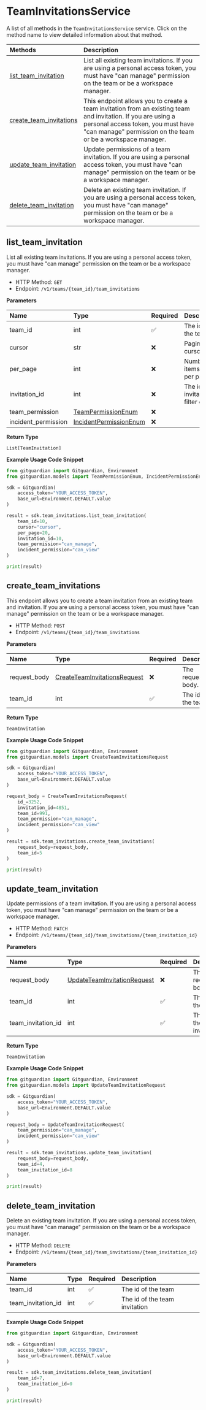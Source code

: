 # TeamInvitationsService

A list of all methods in the `TeamInvitationsService` service. Click on the method name to view detailed information about that method.

| Methods                                             | Description                                                                                                                                                                                                       |
| :-------------------------------------------------- | :---------------------------------------------------------------------------------------------------------------------------------------------------------------------------------------------------------------- |
| [list_team_invitation](#list_team_invitation)       | List all existing team invitations. If you are using a personal access token, you must have "can manage" permission on the team or be a workspace manager.                                                        |
| [create_team_invitations](#create_team_invitations) | This endpoint allows you to create a team invitation from an existing team and invitation. If you are using a personal access token, you must have "can manage" permission on the team or be a workspace manager. |
| [update_team_invitation](#update_team_invitation)   | Update permissions of a team invitation. If you are using a personal access token, you must have "can manage" permission on the team or be a workspace manager.                                                   |
| [delete_team_invitation](#delete_team_invitation)   | Delete an existing team invitation. If you are using a personal access token, you must have "can manage" permission on the team or be a workspace manager.                                                        |

## list_team_invitation

List all existing team invitations. If you are using a personal access token, you must have "can manage" permission on the team or be a workspace manager.

- HTTP Method: `GET`
- Endpoint: `/v1/teams/{team_id}/team_invitations`

**Parameters**

| Name                | Type                                                          | Required | Description                          |
| :------------------ | :------------------------------------------------------------ | :------- | :----------------------------------- |
| team_id             | int                                                           | ✅       | The id of the team                   |
| cursor              | str                                                           | ❌       | Pagination cursor.                   |
| per_page            | int                                                           | ❌       | Number of items to list per page.    |
| invitation_id       | int                                                           | ❌       | The id of an invitation to filter on |
| team_permission     | [TeamPermissionEnum](../models/TeamPermissionEnum.md)         | ❌       |                                      |
| incident_permission | [IncidentPermissionEnum](../models/IncidentPermissionEnum.md) | ❌       |                                      |

**Return Type**

`List[TeamInvitation]`

**Example Usage Code Snippet**

```python
from gitguardian import Gitguardian, Environment
from gitguardian.models import TeamPermissionEnum, IncidentPermissionEnum

sdk = Gitguardian(
    access_token="YOUR_ACCESS_TOKEN",
    base_url=Environment.DEFAULT.value
)

result = sdk.team_invitations.list_team_invitation(
    team_id=10,
    cursor="cursor",
    per_page=20,
    invitation_id=10,
    team_permission="can_manage",
    incident_permission="can_view"
)

print(result)
```

## create_team_invitations

This endpoint allows you to create a team invitation from an existing team and invitation. If you are using a personal access token, you must have "can manage" permission on the team or be a workspace manager.

- HTTP Method: `POST`
- Endpoint: `/v1/teams/{team_id}/team_invitations`

**Parameters**

| Name         | Type                                                                      | Required | Description        |
| :----------- | :------------------------------------------------------------------------ | :------- | :----------------- |
| request_body | [CreateTeamInvitationsRequest](../models/CreateTeamInvitationsRequest.md) | ❌       | The request body.  |
| team_id      | int                                                                       | ✅       | The id of the team |

**Return Type**

`TeamInvitation`

**Example Usage Code Snippet**

```python
from gitguardian import Gitguardian, Environment
from gitguardian.models import CreateTeamInvitationsRequest

sdk = Gitguardian(
    access_token="YOUR_ACCESS_TOKEN",
    base_url=Environment.DEFAULT.value
)

request_body = CreateTeamInvitationsRequest(
    id_=3252,
    invitation_id=4851,
    team_id=991,
    team_permission="can_manage",
    incident_permission="can_view"
)

result = sdk.team_invitations.create_team_invitations(
    request_body=request_body,
    team_id=5
)

print(result)
```

## update_team_invitation

Update permissions of a team invitation. If you are using a personal access token, you must have "can manage" permission on the team or be a workspace manager.

- HTTP Method: `PATCH`
- Endpoint: `/v1/teams/{team_id}/team_invitations/{team_invitation_id}`

**Parameters**

| Name               | Type                                                                    | Required | Description                   |
| :----------------- | :---------------------------------------------------------------------- | :------- | :---------------------------- |
| request_body       | [UpdateTeamInvitationRequest](../models/UpdateTeamInvitationRequest.md) | ❌       | The request body.             |
| team_id            | int                                                                     | ✅       | The id of the team            |
| team_invitation_id | int                                                                     | ✅       | The id of the team invitation |

**Return Type**

`TeamInvitation`

**Example Usage Code Snippet**

```python
from gitguardian import Gitguardian, Environment
from gitguardian.models import UpdateTeamInvitationRequest

sdk = Gitguardian(
    access_token="YOUR_ACCESS_TOKEN",
    base_url=Environment.DEFAULT.value
)

request_body = UpdateTeamInvitationRequest(
    team_permission="can_manage",
    incident_permission="can_view"
)

result = sdk.team_invitations.update_team_invitation(
    request_body=request_body,
    team_id=4,
    team_invitation_id=8
)

print(result)
```

## delete_team_invitation

Delete an existing team invitation. If you are using a personal access token, you must have "can manage" permission on the team or be a workspace manager.

- HTTP Method: `DELETE`
- Endpoint: `/v1/teams/{team_id}/team_invitations/{team_invitation_id}`

**Parameters**

| Name               | Type | Required | Description                   |
| :----------------- | :--- | :------- | :---------------------------- |
| team_id            | int  | ✅       | The id of the team            |
| team_invitation_id | int  | ✅       | The id of the team invitation |

**Example Usage Code Snippet**

```python
from gitguardian import Gitguardian, Environment

sdk = Gitguardian(
    access_token="YOUR_ACCESS_TOKEN",
    base_url=Environment.DEFAULT.value
)

result = sdk.team_invitations.delete_team_invitation(
    team_id=7,
    team_invitation_id=0
)

print(result)
```

<!-- This file was generated by liblab | https://liblab.com/ -->
